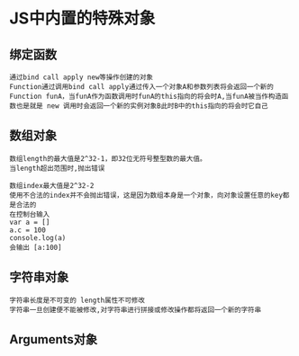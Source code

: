 # JS中内置的特殊对象

## 绑定函数
    通过bind call apply new等操作创建的对象
    Function通过调用bind call apply通过传入一个对象A和参数列表将会返回一个新的Function funA，当funA作为函数调用时funA的this指向的将会时A,当funA被当作构造函数也是就是 new 调用时会返回一个新的实例对象B此时B中的this指向的将会时它自己

## 数组对象
    数组length的最大值是2^32-1，即32位无符号整型数的最大值。
    当length超出范围时,抛出错误

    数组index最大值是2^32-2
    使用不合法的index并不会抛出错误，这是因为数组本身是一个对象，向对象设置任意的key都是合法的
    在控制台输入
    var a = []
    a.c = 100
    console.log(a)
    会输出 [a:100]

## 字符串对象
    字符串长度是不可变的 length属性不可修改
    字符串一旦创建便不能被修改,对字符串进行拼接或修改操作都将返回一个新的字符串

## Arguments对象    